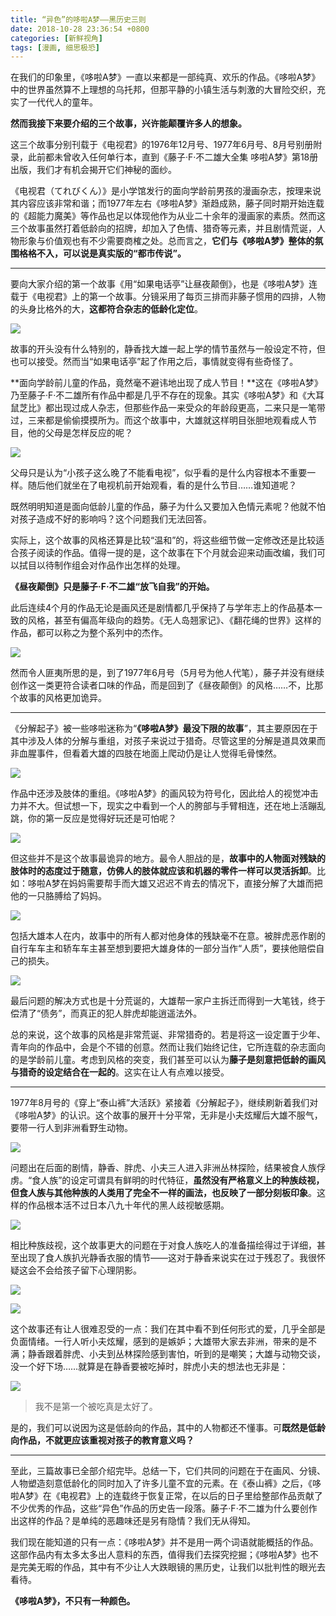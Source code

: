 ```yaml
---
title: “异色”的哆啦A梦——黑历史三则
date: 2018-10-28 23:36:54 +0800
categories: [新鲜视角]
tags: [漫画, 细思极恐]
---
```



在我们的印象里，《哆啦A梦》一直以来都是一部纯真、欢乐的作品。《哆啦A梦》中的世界虽然算不上理想的乌托邦，但那平静的小镇生活与刺激的大冒险交织，充实了一代代人的童年。

**然而我接下来要介绍的三个故事，兴许能颠覆许多人的想象。**

这三个故事分别刊载于《电视君》的1976年12月号、1977年6月号、8月号别册附录，此前都未曾收入任何单行本，直到《藤子·F·不二雄大全集 哆啦A梦》第18册出版，我们才有机会揭开它们神秘的面纱。

《电视君（てれびくん）》是小学馆发行的面向学龄前男孩的漫画杂志，按理来说其内容应该非常和谐；而1977年左右《哆啦A梦》渐趋成熟，藤子同时期开始连载的《超能力魔美》等作品也足以体现他作为从业二十余年的漫画家的素质。然而这三个故事虽然打着低龄向的招牌，却加入了色情、猎奇等元素，并且剧情荒诞，人物形象与价值观也有不少需要商榷之处。总而言之，**它们与《哆啦A梦》整体的氛围格格不入，可以说是真实版的“都市传说”。**

---

要向大家介绍的第一个故事《用“如果电话亭”让昼夜颠倒》，也是《哆啦A梦》连载于《电视君》上的第一个故事。分镜采用了每页三排而非藤子惯用的四排，人物的头身比格外的大，**这都符合杂志的低龄化定位**。

![](https://picx.zhimg.com/80/v2-f635cf11653c7946f8c0c53002d105db_1440w.jpg?source=d16d100b)

故事的开头没有什么特别的，静香找大雄一起上学的情节虽然与一般设定不符，但也可以接受。然而当“如果电话亭”起了作用之后，事情就变得有些奇怪了。

**面向学龄前儿童的作品，竟然毫不避讳地出现了成人节目！**这在《哆啦A梦》乃至藤子·F·不二雄所有作品中都是几乎不存在的现象。其实《哆啦A梦》和《大耳鼠芝比》都出现过成人杂志，但那些作品一来受众的年龄段更高，二来只是一笔带过，三来都是偷偷摸摸所为。而这个故事中，大雄就这样明目张胆地观看成人节目，他的父母是怎样反应的呢？

![](https://pica.zhimg.com/80/v2-98eafdd990c55473ae73c1142d40ede1_1440w.jpg?source=d16d100b)

父母只是认为“小孩子这么晚了不能看电视”，似乎看的是什么内容根本不重要一样。随后他们就坐在了电视机前开始观看，看的是什么节目……谁知道呢？

既然明明知道是面向低龄儿童的作品，藤子为什么又要加入色情元素呢？他就不怕对孩子造成不好的影响吗？这个问题我们无法回答。

实际上，这个故事的风格还算是比较“温和”的，将这些细节做一定修改还是比较适合孩子阅读的作品。值得一提的是，这个故事在下个月就会迎来动画改编，我们可以拭目以待制作组会对作品作出怎样的处理。  

**《昼夜颠倒》只是藤子·F·不二雄“放飞自我”的开始。**  

此后连续4个月的作品无论是画风还是剧情都几乎保持了与学年志上的作品基本一致的风格，甚至有偏高年级向的趋势。《无人岛翘家记》、《翻花绳的世界》这样的作品，都可以称之为整个系列中的杰作。

![](https://pic3.zhimg.com/80/v2-ee1e5f276b2a80d0cb82b0d0bc20cf44_1440w.jpg?source=d16d100b)

然而令人匪夷所思的是，到了1977年6月号（5月号为他人代笔），藤子并没有继续创作这一类更符合读者口味的作品，而是回到了《昼夜颠倒》的风格……不，比那个故事的风格更加诡异。

---

《分解起子》被一些哆啦迷称为“**《哆啦A梦》最没下限的故事**”，其主要原因在于其中涉及人体的分解与重组，对孩子来说过于猎奇。尽管这里的分解是道具效果而非血腥事件，但看着大雄的四肢在地面上爬动仍是让人觉得毛骨悚然。

![](https://pica.zhimg.com/80/v2-8ce6068ddbef0109536b2a65f9c82a7a_1440w.jpg?source=d16d100b)

作品中还涉及肢体的重组。《哆啦A梦》的画风较为符号化，因此给人的视觉冲击力并不大。但试想一下，现实之中看到一个人的胯部与手臂相连，还在地上活蹦乱跳，你的第一反应是觉得好玩还是可怕呢？

![](https://pic1.zhimg.com/80/v2-7f7872f3996acbac5baed1d002ef243f_1440w.jpg?source=d16d100b)

但这些并不是这个故事最诡异的地方。最令人胆战的是，**故事中的人物面对残缺的肢体时的态度过于随意，仿佛人的肢体就应该和机器的零件一样可以灵活拆卸**。比如：哆啦A梦在妈妈需要帮手而大雄又迟迟不肯去的情况下，直接分解了大雄而把他的一只胳膊给了妈妈。

![](https://pic1.zhimg.com/80/v2-e83b5438a2da9eff144de6b43a8e7e87_1440w.jpg?source=d16d100b)

包括大雄本人在内，故事中的所有人都对他身体的残缺毫不在意。被胖虎恶作剧的自行车车主和轿车车主甚至想到要把大雄身体的一部分当作“人质”，要挟他赔偿自己的损失。

![](https://pica.zhimg.com/80/v2-26ed3fda6b9ed24888d89fa87b2fdd11_1440w.jpg?source=d16d100b)

最后问题的解决方式也是十分荒诞的，大雄帮一家户主拆迁而得到一大笔钱，终于偿清了“债务”，而真正的犯人胖虎却能逍遥法外。

总的来说，这个故事的风格是非常荒诞、非常猎奇的。若是将这一设定置于少年、青年向的作品中，会是个不错的创意。然而让我们始终记住，它所连载的杂志面向的是学龄前儿童。考虑到风格的突变，我们甚至可以认为**藤子是刻意把低龄的画风与猎奇的设定结合在一起的**。这实在让人有点难以接受。

---

1977年8月号的《穿上“泰山裤”大活跃》紧接着《分解起子》，继续刷新着我们对《哆啦A梦》的认识。这个故事的展开十分平常，无非是小夫炫耀后大雄不服气，要带一行人到非洲看野生动物。

![](https://pic1.zhimg.com/80/v2-96e6372a00d565e88d3b7171c94c1585_1440w.jpg?source=d16d100b)

问题出在后面的剧情，静香、胖虎、小夫三人进入非洲丛林探险，结果被食人族俘虏。“食人族”的设定可谓具有鲜明的时代特征，**虽然没有严格意义上的种族歧视，但食人族与其他种族的人类用了完全不一样的画法，也反映了一部分刻板印象**。这样的作品根本活不过日本八九十年代的黑人歧视敏感期。

![](https://pic4.zhimg.com/80/v2-f0bb2dd1fe5e3011957227ff9a2379b8_1440w.jpg?source=d16d100b)

相比种族歧视，这个故事更大的问题在于对食人族吃人的准备描绘得过于详细，甚至出现了食人族扒光静香衣服的情节——这对于静香来说实在过于残忍了。我很怀疑这会不会给孩子留下心理阴影。

![](https://picx.zhimg.com/80/v2-68d5a1b30ecff80a4464cbefaff6fc0d_1440w.jpg?source=d16d100b)

![](https://pica.zhimg.com/80/v2-20c71627fa4348a1a1fa874c0b8f99c9_1440w.jpg?source=d16d100b)

这个故事还有让人很难忍受的一点：我们在其中看不到任何形式的爱，几乎全部是负面情绪。一行人听小夫炫耀，感到的是嫉妒；大雄带大家去非洲，带来的是不满；静香跟着胖虎、小夫到丛林探险感到害怕，听到的是嘲笑；大雄与动物交谈，没一个好下场……就算是在静香要被吃掉时，胖虎小夫的想法也无非是：

![](https://pic2.zhimg.com/80/v2-ae122559c9be4cc2c0603f71e0c31c4a_1440w.jpg?source=d16d100b)

> 我不是第一个被吃真是太好了。

是的，我们可以说因为这是低龄向的作品，其中的人物都还不懂事。可**既然是低龄向作品，不就更应该重视对孩子的教育意义吗？**

---

至此，三篇故事已全部介绍完毕。总结一下，它们共同的问题在于在画风、分镜、人物塑造刻意低龄化的同时加入了许多儿童不宜的元素。在《泰山裤》之后，《哆啦A梦》在《电视君》上的连载终于恢复正常，在以后的日子里给整部作品贡献了不少优秀的作品，这些“异色”作品的历史告一段落。藤子·F·不二雄为什么要创作出这样的作品？是单纯的恶趣味还是另有隐情？我们无从得知。

我们现在能知道的只有一点：《哆啦A梦》并不是用一两个词语就能概括的作品。这部作品内有太多太多出人意料的东西，值得我们去探究挖掘；《哆啦A梦》也不是完美无暇的作品，其中有不少让人大跌眼镜的黑历史，让我们以批判性的眼光去看待。  

**《哆啦A梦》，不只有一种颜色。**